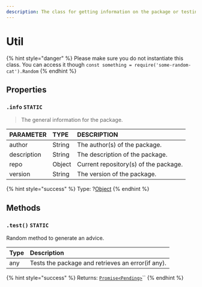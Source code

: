 ```yaml
---
description: The class for getting information on the package or testing it.
---
```


# Util

{% hint style="danger" %}
Please make sure you do not instantiate this class. You can access it though `const something = require('some-random-cat').Random`
{% endhint %}

## Properties

### `.info` `STATIC`

> The general information for the package.

| PARAMETER | TYPE | DESCRIPTION |
| :--- | :--- | :--- |
| author | String | The author\(s\) of the package. |
| description | String | The description of the package. |
| repo | Object | Current repository\(s\) of the package. |
| version | String | The version of the package. |

{% hint style="success" %}
Type: ?[Object](https://developer.mozilla.org/en-US/docs/Web/JavaScript/Reference/Global_Objects/Object)
{% endhint %}

## Methods

### `.test()` `STATIC`

Random method to generate an advice.

| Type | Description |
| :--- | :--- |
| any | Tests the package and retrieves an error\(if any\). |

{% hint style="success" %}
Returns: [`Promise<Pending>`](https://developer.mozilla.org/en-US/docs/Web/JavaScript/Reference/Global_Objects/Promise)\`\`
{% endhint %}

